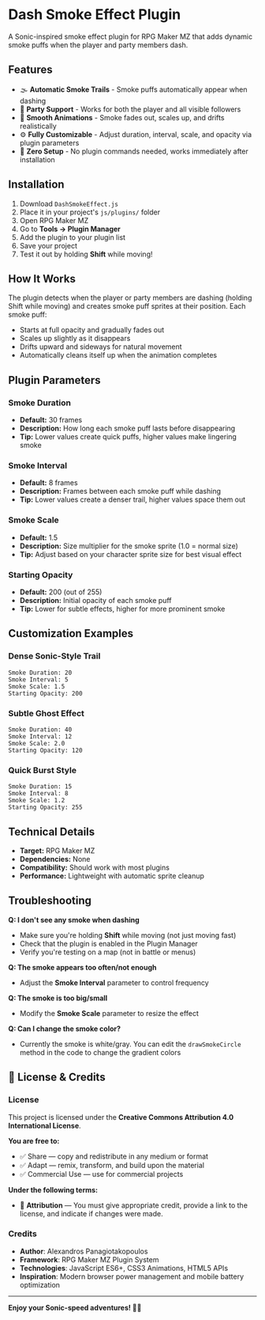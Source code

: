 # Dash Smoke Effect Plugin

A Sonic-inspired smoke effect plugin for RPG Maker MZ that adds dynamic smoke puffs when the player and party members dash.

## Features

- 🌫️ **Automatic Smoke Trails** - Smoke puffs automatically appear when dashing
- 👥 **Party Support** - Works for both the player and all visible followers
- 🎨 **Smooth Animations** - Smoke fades out, scales up, and drifts realistically
- ⚙️ **Fully Customizable** - Adjust duration, interval, scale, and opacity via plugin parameters
- 🎯 **Zero Setup** - No plugin commands needed, works immediately after installation

## Installation

1. Download `DashSmokeEffect.js`
2. Place it in your project's `js/plugins/` folder
3. Open RPG Maker MZ
4. Go to **Tools → Plugin Manager**
5. Add the plugin to your plugin list
6. Save your project
7. Test it out by holding **Shift** while moving!

## How It Works

The plugin detects when the player or party members are dashing (holding Shift while moving) and creates smoke puff sprites at their position. Each smoke puff:

- Starts at full opacity and gradually fades out
- Scales up slightly as it disappears
- Drifts upward and sideways for natural movement
- Automatically cleans itself up when the animation completes

## Plugin Parameters

### Smoke Duration
- **Default:** 30 frames
- **Description:** How long each smoke puff lasts before disappearing
- **Tip:** Lower values create quick puffs, higher values make lingering smoke

### Smoke Interval
- **Default:** 8 frames
- **Description:** Frames between each smoke puff while dashing
- **Tip:** Lower values create a denser trail, higher values space them out

### Smoke Scale
- **Default:** 1.5
- **Description:** Size multiplier for the smoke sprite (1.0 = normal size)
- **Tip:** Adjust based on your character sprite size for best visual effect

### Starting Opacity
- **Default:** 200 (out of 255)
- **Description:** Initial opacity of each smoke puff
- **Tip:** Lower for subtle effects, higher for more prominent smoke

## Customization Examples

### Dense Sonic-Style Trail
```
Smoke Duration: 20
Smoke Interval: 5
Smoke Scale: 1.5
Starting Opacity: 200
```

### Subtle Ghost Effect
```
Smoke Duration: 40
Smoke Interval: 12
Smoke Scale: 2.0
Starting Opacity: 120
```

### Quick Burst Style
```
Smoke Duration: 15
Smoke Interval: 8
Smoke Scale: 1.2
Starting Opacity: 255
```

## Technical Details

- **Target:** RPG Maker MZ
- **Dependencies:** None
- **Compatibility:** Should work with most plugins
- **Performance:** Lightweight with automatic sprite cleanup

## Troubleshooting

**Q: I don't see any smoke when dashing**
- Make sure you're holding **Shift** while moving (not just moving fast)
- Check that the plugin is enabled in the Plugin Manager
- Verify you're testing on a map (not in battle or menus)

**Q: The smoke appears too often/not enough**
- Adjust the **Smoke Interval** parameter to control frequency

**Q: The smoke is too big/small**
- Modify the **Smoke Scale** parameter to resize the effect

**Q: Can I change the smoke color?**
- Currently the smoke is white/gray. You can edit the `drawSmokeCircle` method in the code to change the gradient colors


## 📝 License & Credits

### License
This project is licensed under the **Creative Commons Attribution 4.0 International License**.

**You are free to:**
- ✅ Share — copy and redistribute in any medium or format
- ✅ Adapt — remix, transform, and build upon the material  
- ✅ Commercial Use — use for commercial projects

**Under the following terms:**
- 📝 **Attribution** — You must give appropriate credit, provide a link to the license, and indicate if changes were made.

### Credits
- **Author**: Alexandros Panagiotakopoulos
- **Framework**: RPG Maker MZ Plugin System
- **Technologies**: JavaScript ES6+, CSS3 Animations, HTML5 APIs
- **Inspiration**: Modern browser power management and mobile battery optimization



---

**Enjoy your Sonic-speed adventures! 🦔💨**
